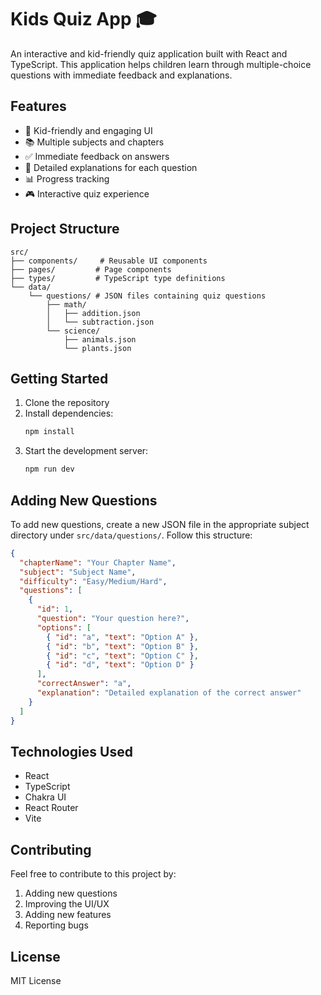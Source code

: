 # Kids Quiz App 🎓

An interactive and kid-friendly quiz application built with React and TypeScript. This application helps children learn through multiple-choice questions with immediate feedback and explanations.

## Features

- 🎨 Kid-friendly and engaging UI
- 📚 Multiple subjects and chapters
- ✅ Immediate feedback on answers
- 📝 Detailed explanations for each question
- 📊 Progress tracking
- 🎮 Interactive quiz experience

## Project Structure

```
src/
├── components/     # Reusable UI components
├── pages/         # Page components
├── types/         # TypeScript type definitions
└── data/
    └── questions/ # JSON files containing quiz questions
        ├── math/
        │   ├── addition.json
        │   └── subtraction.json
        └── science/
            ├── animals.json
            └── plants.json
```

## Getting Started

1. Clone the repository
2. Install dependencies:
   ```bash
   npm install
   ```
3. Start the development server:
   ```bash
   npm run dev
   ```

## Adding New Questions

To add new questions, create a new JSON file in the appropriate subject directory under `src/data/questions/`. Follow this structure:

```json
{
  "chapterName": "Your Chapter Name",
  "subject": "Subject Name",
  "difficulty": "Easy/Medium/Hard",
  "questions": [
    {
      "id": 1,
      "question": "Your question here?",
      "options": [
        { "id": "a", "text": "Option A" },
        { "id": "b", "text": "Option B" },
        { "id": "c", "text": "Option C" },
        { "id": "d", "text": "Option D" }
      ],
      "correctAnswer": "a",
      "explanation": "Detailed explanation of the correct answer"
    }
  ]
}
```

## Technologies Used

- React
- TypeScript
- Chakra UI
- React Router
- Vite

## Contributing

Feel free to contribute to this project by:
1. Adding new questions
2. Improving the UI/UX
3. Adding new features
4. Reporting bugs

## License

MIT License
